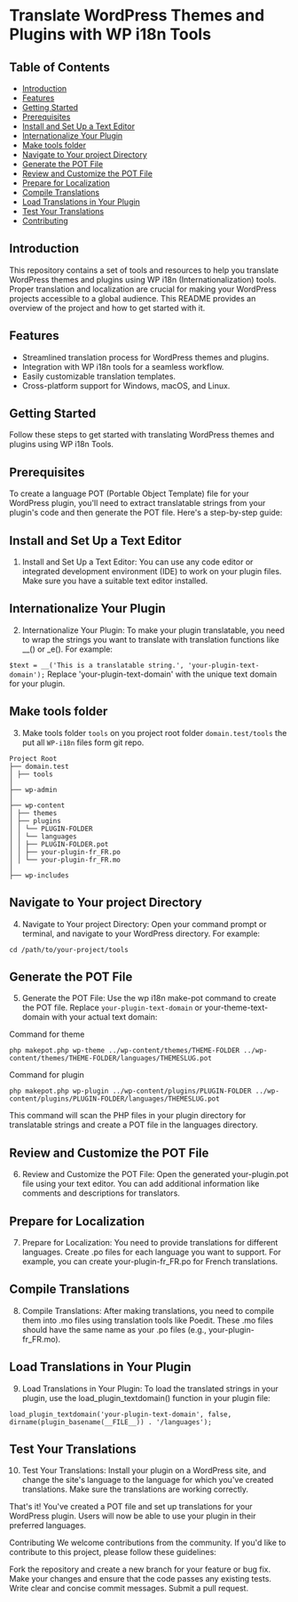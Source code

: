 # Translate WordPress Themes and Plugins with WP i18n Tools

## Table of Contents

- [Introduction](#introduction)
- [Features](#features) 
- [Getting Started](#getting-started)
- [Prerequisites](#prerequisites)
- [Install and Set Up a Text Editor](#install-and-set-up-a-text-editor)
- [Internationalize Your Plugin](#internationalize-your-plugin)
- [Make tools folder](#make-tools-folder)
- [Navigate to Your project Directory](#navigate-to-your-project-directory)
- [Generate the POT File](#generate-the-pot-file)
- [Review and Customize the POT File](#review-and-customize-the-pot-file)
- [Prepare for Localization](#prepare-for-localization)
- [Compile Translations](#compile-translations)
- [Load Translations in Your Plugin](#load-translations-in-your-plugin)
- [Test Your Translations](#test-your-translations)
- [Contributing](#contributing)

## Introduction

This repository contains a set of tools and resources to help you translate WordPress themes and plugins using WP i18n (Internationalization) tools. Proper translation and localization are crucial for making your WordPress projects accessible to a global audience. This README provides an overview of the project and how to get started with it.

## Features

- Streamlined translation process for WordPress themes and plugins.
- Integration with WP i18n tools for a seamless workflow.
- Easily customizable translation templates.
- Cross-platform support for Windows, macOS, and Linux.

## Getting Started

Follow these steps to get started with translating WordPress themes and plugins using WP i18n Tools.

## Prerequisites
To create a language POT (Portable Object Template) file for your WordPress plugin, you'll need to extract translatable strings from your plugin's code and then generate the POT file. Here's a step-by-step guide:

## Install and Set Up a Text Editor
1. Install and Set Up a Text Editor: You can use any code editor or integrated development environment (IDE) to work on your plugin files. Make sure you have a suitable text editor installed.

## Internationalize Your Plugin
2. Internationalize Your Plugin: To make your plugin translatable, you need to wrap the strings you want to translate with translation functions like __() or _e(). For example:

`$text = __('This is a translatable string.', 'your-plugin-text-domain');`
Replace 'your-plugin-text-domain' with the unique text domain for your plugin.

## Make tools folder
3. Make tools folder `tools` on you project root folder `domain.test/tools` the put all `WP-i18n` files form git repo.
```
Project Root
├── domain.test
│ ├── tools
│
├── wp-admin
│
├── wp-content
│ ├── themes
│ ├── plugins
│ │ └── PLUGIN-FOLDER
│ │ └── languages
│ │ ├── PLUGIN-FOLDER.pot
│ │ ├── your-plugin-fr_FR.po
│ │ └── your-plugin-fr_FR.mo
│
├── wp-includes
```

## Navigate to Your project Directory
4. Navigate to Your project Directory: Open your command prompt or terminal, and navigate to your WordPress directory. For example:

`cd /path/to/your-project/tools`

## Generate the POT File
5. Generate the POT File: Use the wp i18n make-pot command to create the POT file. Replace `your-plugin-text-domain` or your-theme-text-domain with your actual text domain:

Command for theme
```
php makepot.php wp-theme ../wp-content/themes/THEME-FOLDER ../wp-content/themes/THEME-FOLDER/languages/THEMESLUG.pot
```


Command for plugin
```
php makepot.php wp-plugin ../wp-content/plugins/PLUGIN-FOLDER ../wp-content/plugins/PLUGIN-FOLDER/languages/THEMESLUG.pot
```

This command will scan the PHP files in your plugin directory for translatable strings and create a POT file in the languages directory.

## Review and Customize the POT File
6. Review and Customize the POT File: Open the generated your-plugin.pot file using your text editor. You can add additional information like comments and descriptions for translators.

## Prepare for Localization
7. Prepare for Localization: You need to provide translations for different languages. Create .po files for each language you want to support. For example, you can create your-plugin-fr_FR.po for French translations.

## Compile Translations
8. Compile Translations: After making translations, you need to compile them into .mo files using translation tools like Poedit. These .mo files should have the same name as your .po files (e.g., your-plugin-fr_FR.mo).

## Load Translations in Your Plugin
9. Load Translations in Your Plugin: To load the translated strings in your plugin, use the load_plugin_textdomain() function in your plugin file:

```
load_plugin_textdomain('your-plugin-text-domain', false, dirname(plugin_basename(__FILE__)) . '/languages');
```

## Test Your Translations
10. Test Your Translations: Install your plugin on a WordPress site, and change the site's language to the language for which you've created translations. Make sure the translations are working correctly.

That's it! You've created a POT file and set up translations for your WordPress plugin. Users will now be able to use your plugin in their preferred languages.

Contributing
We welcome contributions from the community. If you'd like to contribute to this project, please follow these guidelines:

Fork the repository and create a new branch for your feature or bug fix.
Make your changes and ensure that the code passes any existing tests.
Write clear and concise commit messages.
Submit a pull request.
